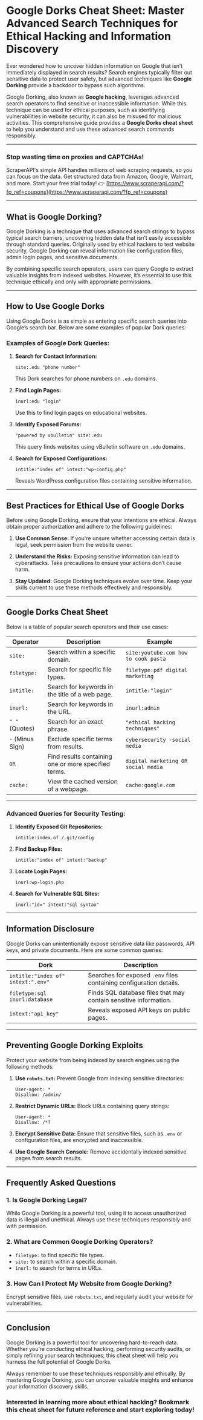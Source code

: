 
# Google Dorks Cheat Sheet: Master Advanced Search Techniques for Ethical Hacking and Information Discovery

Ever wondered how to uncover hidden information on Google that isn’t immediately displayed in search results? Search engines typically filter out sensitive data to protect user safety, but advanced techniques like **Google Dorking** provide a backdoor to bypass such algorithms.

Google Dorking, also known as **Google hacking**, leverages advanced search operators to find sensitive or inaccessible information. While this technique can be used for ethical purposes, such as identifying vulnerabilities in website security, it can also be misused for malicious activities. This comprehensive guide provides a **Google Dorks cheat sheet** to help you understand and use these advanced search commands responsibly.

---

### Stop wasting time on proxies and CAPTCHAs!

ScraperAPI's simple API handles millions of web scraping requests, so you can focus on the data. Get structured data from Amazon, Google, Walmart, and more. Start your free trial today! 👉 [https://www.scraperapi.com/?fp_ref=coupons](https://www.scraperapi.com/?fp_ref=coupons)

---

## What is Google Dorking?

Google Dorking is a technique that uses advanced search strings to bypass typical search barriers, uncovering hidden data that isn’t easily accessible through standard queries. Originally used by ethical hackers to test website security, Google Dorking can reveal information like configuration files, admin login pages, and sensitive documents.

By combining specific search operators, users can query Google to extract valuable insights from indexed websites. However, it’s essential to use this technique ethically and only with appropriate permissions.

---

## How to Use Google Dorks

Using Google Dorks is as simple as entering specific search queries into Google’s search bar. Below are some examples of popular Dork queries:

### Examples of Google Dork Queries:

1. **Search for Contact Information:**
   ```plaintext
   site:.edu "phone number"
   ```
   This Dork searches for phone numbers on `.edu` domains.

2. **Find Login Pages:**
   ```plaintext
   inurl:edu "login"
   ```
   Use this to find login pages on educational websites.

3. **Identify Exposed Forums:**
   ```plaintext
   "powered by vbulletin" site:.edu
   ```
   This query finds websites using vBulletin software on `.edu` domains.

4. **Search for Exposed Configurations:**
   ```plaintext
   intitle:"index of" intext:"wp-config.php"
   ```
   Reveals WordPress configuration files containing sensitive information.

---

## Best Practices for Ethical Use of Google Dorks

Before using Google Dorking, ensure that your intentions are ethical. Always obtain proper authorization and adhere to the following guidelines:

1. **Use Common Sense:** 
   If you're unsure whether accessing certain data is legal, seek permission from the website owner.

2. **Understand the Risks:**
   Exposing sensitive information can lead to cyberattacks. Take precautions to ensure your actions don’t cause harm.

3. **Stay Updated:** 
   Google Dorking techniques evolve over time. Keep your skills current to use these methods effectively and responsibly.

---

## Google Dorks Cheat Sheet

Below is a table of popular search operators and their use cases:

| **Operator**         | **Description**                                                                                       | **Example**                                |
|-----------------------|-------------------------------------------------------------------------------------------------------|--------------------------------------------|
| `site:`              | Search within a specific domain.                                                                     | `site:youtube.com how to cook pasta`       |
| `filetype:`          | Search for specific file types.                                                                      | `filetype:pdf digital marketing`           |
| `intitle:`           | Search for keywords in the title of a web page.                                                      | `intitle:"login"`                          |
| `inurl:`             | Search for keywords in the URL.                                                                      | `inurl:admin`                              |
| `" "` (Quotes)       | Search for an exact phrase.                                                                           | `"ethical hacking techniques"`             |
| `-` (Minus Sign)     | Exclude specific terms from results.                                                                 | `cybersecurity -social media`              |
| `OR`                 | Find results containing one or more specified terms.                                                 | `digital marketing OR social media`        |
| `cache:`             | View the cached version of a webpage.                                                                | `cache:google.com`                         |

---

### Advanced Queries for Security Testing:

1. **Identify Exposed Git Repositories:**
   ```plaintext
   intitle:index.of /.git/config
   ```

2. **Find Backup Files:**
   ```plaintext
   intitle:"index of" intext:"backup"
   ```

3. **Locate Login Pages:**
   ```plaintext
   inurl:wp-login.php
   ```

4. **Search for Vulnerable SQL Sites:**
   ```plaintext
   inurl:"id=" intext:"sql syntax"
   ```

---

## Information Disclosure

Google Dorks can unintentionally expose sensitive data like passwords, API keys, and private documents. Here are some common queries:

| **Dork**                                      | **Description**                                                                 |
|-----------------------------------------------|---------------------------------------------------------------------------------|
| `intitle:"index of" intext:".env"`            | Searches for exposed `.env` files containing configuration details.             |
| `filetype:sql inurl:database`                 | Finds SQL database files that may contain sensitive information.                |
| `intext:"api_key"`                            | Reveals exposed API keys on public pages.                                       |

---

## Preventing Google Dorking Exploits

Protect your website from being indexed by search engines using the following methods:

1. **Use `robots.txt`:**
   Prevent Google from indexing sensitive directories:
   ```plaintext
   User-agent: *
   Disallow: /admin/
   ```

2. **Restrict Dynamic URLs:**
   Block URLs containing query strings:
   ```plaintext
   User-agent: *
   Disallow: /*?
   ```

3. **Encrypt Sensitive Data:**
   Ensure that sensitive files, such as `.env` or configuration files, are encrypted and inaccessible.

4. **Use Google Search Console:**
   Remove accidentally indexed sensitive pages from search results.

---

## Frequently Asked Questions

### 1. Is Google Dorking Legal?
While Google Dorking is a powerful tool, using it to access unauthorized data is illegal and unethical. Always use these techniques responsibly and with permission.

### 2. What are Common Google Dorking Operators?
- `filetype:` to find specific file types.
- `site:` to search within a specific domain.
- `inurl:` to search for terms in URLs.

### 3. How Can I Protect My Website from Google Dorking?
Encrypt sensitive files, use `robots.txt`, and regularly audit your website for vulnerabilities.

---

## Conclusion

Google Dorking is a powerful tool for uncovering hard-to-reach data. Whether you’re conducting ethical hacking, performing security audits, or simply refining your search techniques, this cheat sheet will help you harness the full potential of Google Dorks.

Always remember to use these techniques responsibly and ethically. By mastering Google Dorking, you can uncover valuable insights and enhance your information discovery skills.

### Interested in learning more about ethical hacking? Bookmark this cheat sheet for future reference and start exploring today!
